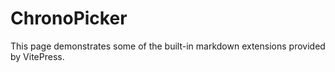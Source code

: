 # ChronoPicker

This page demonstrates some of the built-in markdown extensions provided by VitePress.